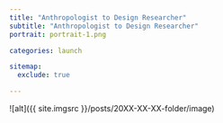 ```yaml
---
title: "Anthropologist to Design Researcher"
subtitle: "Anthropologist to Design Researcher"
portrait: portrait-1.png

categories: launch

sitemap:
  exclude: true

---
```


![alt]({{ site.imgsrc }}/posts/20XX-XX-XX-folder/image)